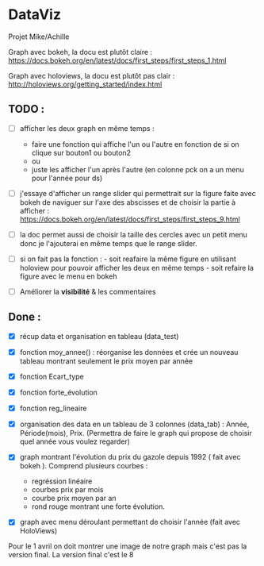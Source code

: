 
# DataViz
Projet Mike/Achille


Graph avec bokeh, la docu est plutôt claire : https://docs.bokeh.org/en/latest/docs/first_steps/first_steps_1.html

Graph avec holoviews, la docu est plutôt pas clair : http://holoviews.org/getting_started/index.html


## **TODO :**

- [ ] afficher les deux graph en même temps : 
  - faire une fonction qui affiche l'un ou l'autre en fonction de si on clique sur bouton1 ou bouton2
  - ou
  - juste les afficher l'un après l'autre (en colonne pck on a un menu pour l'année pour ds)


- [ ] j'essaye d'afficher un range slider qui permettrait sur la figure faite avec bokeh de naviguer sur l'axe des abscisses et de choisir la partie à afficher : https://docs.bokeh.org/en/latest/docs/first_steps/first_steps_9.html
- [ ] la doc permet aussi de choisir la taille des cercles avec un petit menu donc je l'ajouterai en même temps que le range slider.
- [ ] si on fait pas la fonction : 
      - soit reafaire la même figure en utilisant holoview pour pouvoir afficher les deux en même temps
      - soit refaire la figure avec le menu en bokeh

- [ ] Améliorer la **visibilité** & les commentaires


## **Done :**

- [x] récup data et organisation en tableau (data_test)
- [x] fonction moy_annee() : réorganise les données et crée un nouveau tableau montrant seulement le prix moyen par année
- [x] fonction Ecart_type
- [x] fonction forte_évolution
- [x] fonction reg_lineaire
- [x] organisation des data en un tableau de 3 colonnes (data_tab) : Année, Période(mois), Prix. (Permettra de faire le graph qui propose de choisir quel année vous voulez regarder)
- [x] graph montrant l'évolution du prix du gazole depuis 1992 ( fait avec bokeh ). 
  Comprend plusieurs courbes :
  - regréssion linéaire
  - courbes prix par mois
  - courbe prix moyen par an
  - rond rouge montrant une forte évolution.

- [x] graph avec menu déroulant permettant de choisir l'année (fait avec HoloViews)



Pour le 1 avril on doit montrer une image de notre graph mais c'est pas la version final. La version final c'est le 8
